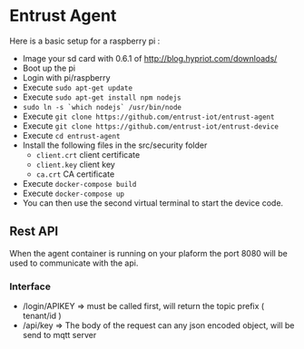 # Entrust Agent

Here is a basic setup for a raspberry pi :

- Image your sd card with 0.6.1 of http://blog.hypriot.com/downloads/
- Boot up the pi
- Login with pi/raspberry
- Execute `sudo apt-get update`
- Execute `sudo apt-get install npm nodejs`
- ``sudo ln -s `which nodejs` /usr/bin/node``
- Execute `git clone https://github.com/entrust-iot/entrust-agent`
- Execute `git clone https://github.com/entrust-iot/entrust-device`
- Execute `cd entrust-agent`
- Install the following files in the src/security folder
  - `client.crt` client certificate
  - `client.key` client key
  - `ca.crt` CA certificate
- Execute `docker-compose build`
- Execute `docker-compose up`
- You can then use the second virtual terminal to start the device code.

## Rest API

When the agent container is running on your plaform the port 8080 will be used
to communicate with the api.

### Interface

- /login/APIKEY => must be called first, will return the topic prefix ( tenant/id )
- /api/key => The body of the request can any json encoded object, will be send to mqtt server
